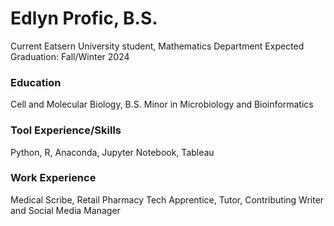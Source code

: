 # Edlyn Profic, B.S. 
Current Eatsern University student, Mathematics Department
Expected Graduation: Fall/Winter 2024

### Education 
Cell and Molecular Biology, B.S.
Minor in Microbiology and Bioinformatics 

### Tool Experience/Skills
Python,
R,
Anaconda,
Jupyter Notebook,
Tableau


### Work Experience
Medical Scribe, 
Retail Pharmacy Tech Apprentice, 
Tutor,
Contributing Writer and Social Media Manager 
